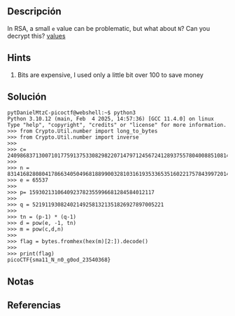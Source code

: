 ## Descripción 
In RSA, a small `e` value can be problematic, but what about `N`? Can you decrypt this? [values](https://mercury.picoctf.net/static/38f30029ab93478310e906d3d084a4c1/values)
## Hints
1. Bits are expensive, I used only a little bit over 100 to save money
## Solución
```
pytDanielMtzC-picoctf@webshell:~$ python3
Python 3.10.12 (main, Feb  4 2025, 14:57:36) [GCC 11.4.0] on linux
Type "help", "copyright", "credits" or "license" for more information.
>>> from Crypto.Util.number import long_to_bytes
>>> from Crypto.Util.number import inverse
>>> 
>>> c= 240986837130071017759137533082982207147971245672412893755780400885108149004760496
>>> 
>>> n = 831416828080417866340504968188990032810316193533653516022175784399720141076262857
>>> e = 65537
>>> 
>>> p= 1593021310640923782355996681284584012117
>>> 
>>> q = 521911930824021492581321351826927897005221
>>> 
>>> tn = (p-1) * (q-1)
>>> d = pow(e, -1, tn)
>>> m = pow(c,d,n)
>>> 
>>> flag = bytes.fromhex(hex(m)[2:]).decode()
>>> 
>>> print(flag)
picoCTF{sma11_N_n0_g0od_23540368}

```
## Notas

## Referencias
